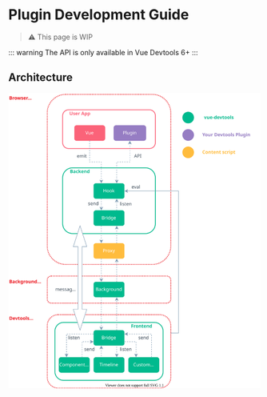 # Plugin Development Guide

> :warning: This page is WIP

::: warning
The API is only available in Vue Devtools 6+
:::

## Architecture

![Vue Devtools Architectue](../assets/vue-devtools-architecture.svg)

